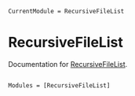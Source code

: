 ```@meta
CurrentModule = RecursiveFileList
```

# RecursiveFileList

Documentation for [RecursiveFileList](https://github.com/fwplatzek/RecursiveFileList.jl).

```@index
```

```@autodocs
Modules = [RecursiveFileList]
```
